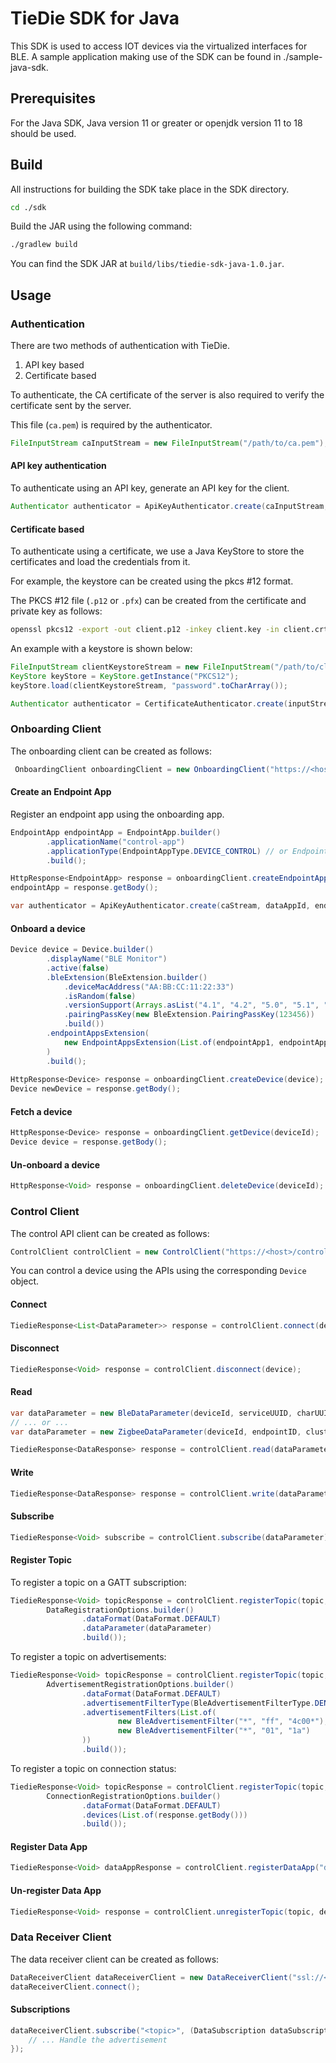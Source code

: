 <!--
Copyright (c) 2023, Cisco Systems, Inc. and/or its affiliates.
All rights reserved.
See LICENSE file in this distribution.
SPDX-License-Identifier: Apache-2.0
-->

# TieDie SDK for Java

This SDK is used to access IOT devices via the virtualized interfaces
for BLE.  A sample application making use of the SDK can be found in
./sample-java-sdk.

## Prerequisites

For the Java SDK, Java version 11 or greater or openjdk version 11 to 18 should be used.

## Build 

All instructions for building the SDK take place in the SDK directory.

```bash
cd ./sdk
```

Build the JAR using the following command: 

```bash
./gradlew build
```

You can find the SDK JAR at `build/libs/tiedie-sdk-java-1.0.jar`.

## Usage

### Authentication

There are two methods of authentication with TieDie.

1. API key based
2. Certificate based

To authenticate, the CA certificate of the server is also
required to verify the certificate sent by the server.

This file (`ca.pem`) is required by the authenticator.

```java
FileInputStream caInputStream = new FileInputStream("/path/to/ca.pem");
```

#### API key authentication

To authenticate using an API key, generate an API key for the client.

```java
Authenticator authenticator = ApiKeyAuthenticator.create(caInputStream, "app_id", "api_key");
```

#### Certificate based

To authenticate using a certificate, we use a Java KeyStore to store the certificates
and load the credentials from it.

For example, the keystore can be created using the pkcs #12 format.

The PKCS #12 file (`.p12` or `.pfx`) can be created from the certificate and private key
as follows:

```bash
openssl pkcs12 -export -out client.p12 -inkey client.key -in client.crt
```

An example with a keystore is shown below:

```java
FileInputStream clientKeystoreStream = new FileInputStream("/path/to/client.p12");
KeyStore keyStore = KeyStore.getInstance("PKCS12");
keyStore.load(clientKeystoreStream, "password".toCharArray());

Authenticator authenticator = CertificateAuthenticator.create(inputStream, keyStore, "password");
```

### Onboarding Client

The onboarding client can be created as follows:

```java
 OnboardingClient onboardingClient = new OnboardingClient("https://<host>/scim/v2", authenticator);
```

#### Create an Endpoint App

Register an endpoint app using the onboarding app.

```java
EndpointApp endpointApp = EndpointApp.builder()
        .applicationName("control-app")
        .applicationType(EndpointAppType.DEVICE_CONTROL) // or EndpointAppType.TELEMETRY 
        .build();

HttpResponse<EndpointApp> response = onboardingClient.createEndpointApp(endpointApp);
endpointApp = response.getBody();

var authenticator = ApiKeyAuthenticator.create(caStream, dataAppId, endpointApp.getClientToken());
```

#### Onboard a device

```java
Device device = Device.builder()
        .displayName("BLE Monitor")
        .active(false)
        .bleExtension(BleExtension.builder()
            .deviceMacAddress("AA:BB:CC:11:22:33")
            .isRandom(false)
            .versionSupport(Arrays.asList("4.1", "4.2", "5.0", "5.1", "5.2", "5.3"))
            .pairingPassKey(new BleExtension.PairingPassKey(123456))
            .build())
        .endpointAppsExtension(
            new EndpointAppsExtension(List.of(endpointApp1, endpointApp2))
        )
        .build();
        
HttpResponse<Device> response = onboardingClient.createDevice(device);
Device newDevice = response.getBody();
```

#### Fetch a device

```java
HttpResponse<Device> response = onboardingClient.getDevice(deviceId);
Device device = response.getBody();
```

#### Un-onboard a device

```java
HttpResponse<Void> response = onboardingClient.deleteDevice(deviceId);
```

### Control Client

The control API client can be created as follows:

```java
ControlClient controlClient = new ControlClient("https://<host>/control", authenticator);
```

You can control a device using the APIs using the corresponding `Device` object.

#### Connect

```java
TiedieResponse<List<DataParameter>> response = controlClient.connect(device);
```

#### Disconnect

```java
TiedieResponse<Void> response = controlClient.disconnect(device);
```

#### Read

```java
var dataParameter = new BleDataParameter(deviceId, serviceUUID, charUUID);
// ... or ...
var dataParameter = new ZigbeeDataParameter(deviceId, endpointID, clusterID, attributeID, type);

TiedieResponse<DataResponse> response = controlClient.read(dataParameter);
```

#### Write

```java
TiedieResponse<DataResponse> response = controlClient.write(dataParameter);
```

#### Subscribe

```java
TiedieResponse<Void> subscribe = controlClient.subscribe(dataParameter);
```

#### Register Topic

To register a topic on a GATT subscription:

```java
TiedieResponse<Void> topicResponse = controlClient.registerTopic(topic, 
        DataRegistrationOptions.builder()
                .dataFormat(DataFormat.DEFAULT)
                .dataParameter(dataParameter)
                .build());
```

To register a topic on advertisements:

```java
TiedieResponse<Void> topicResponse = controlClient.registerTopic(topic,
        AdvertisementRegistrationOptions.builder()
                .dataFormat(DataFormat.DEFAULT)
                .advertisementFilterType(BleAdvertisementFilterType.DENY)
                .advertisementFilters(List.of(
                        new BleAdvertisementFilter("*", "ff", "4c00*"),
                        new BleAdvertisementFilter("*", "01", "1a")
                ))
                .build());
```

To register a topic on connection status: 

```java
TiedieResponse<Void> topicResponse = controlClient.registerTopic(topic, 
        ConnectionRegistrationOptions.builder()
                .dataFormat(DataFormat.DEFAULT)
                .devices(List.of(response.getBody()))
                .build());
```

#### Register Data App

```java
TiedieResponse<Void> dataAppResponse = controlClient.registerDataApp("data-app", topic);
```

#### Un-register Data App

```java
TiedieResponse<Void> response = controlClient.unregisterTopic(topic, deviceIds);
```

### Data Receiver Client

The data receiver client can be created as follows:

```java
DataReceiverClient dataReceiverClient = new DataReceiverClient("ssl://<host>:8883", authenticator);
dataReceiverClient.connect();
```

#### Subscriptions

```java
dataReceiverClient.subscribe("<topic>", (DataSubscription dataSubscription) -> {
    // ... Handle the advertisement                
});
```
